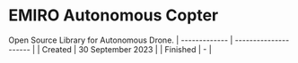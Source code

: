 # EMIRO Autonomous Copter

Open Source Library for Autonomous Drone.
| ------------- | --------------------- |
| Created 		| 30 September 2023  	|
| Finished 		| -  					|